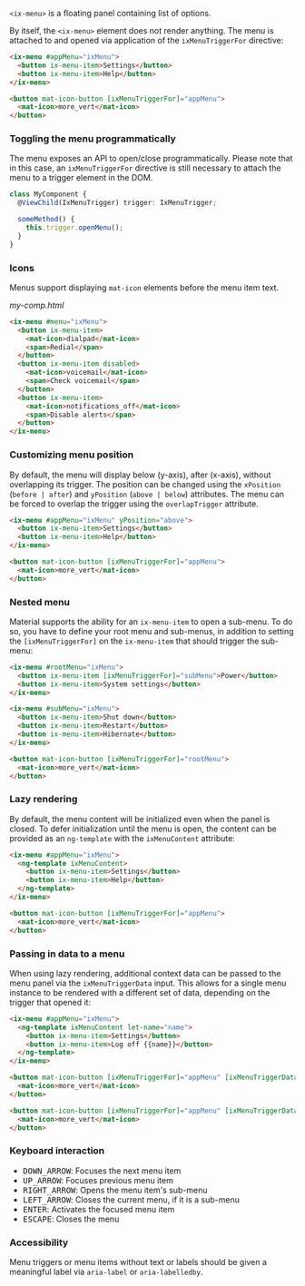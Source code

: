 `<ix-menu>` is a floating panel containing list of options.

<!-- example(menu-overview) -->

By itself, the `<ix-menu>` element does not render anything. The menu is attached to and opened
via application of the `ixMenuTriggerFor` directive:
```html
<ix-menu #appMenu="ixMenu">
  <button ix-menu-item>Settings</button>
  <button ix-menu-item>Help</button>
</ix-menu>

<button mat-icon-button [ixMenuTriggerFor]="appMenu">
  <mat-icon>more_vert</mat-icon>
</button>
```

### Toggling the menu programmatically
The menu exposes an API to open/close programmatically. Please note that in this case, an
`ixMenuTriggerFor` directive is still necessary to attach the menu to a trigger element in the DOM.

```ts
class MyComponent {
  @ViewChild(IxMenuTrigger) trigger: IxMenuTrigger;

  someMethod() {
    this.trigger.openMenu();
  }
}
```

### Icons
Menus support displaying `mat-icon` elements before the menu item text.

*my-comp.html*
```html
<ix-menu #menu="ixMenu">
  <button ix-menu-item>
    <mat-icon>dialpad</mat-icon>
    <span>Redial</span>
  </button>
  <button ix-menu-item disabled>
    <mat-icon>voicemail</mat-icon>
    <span>Check voicemail</span>
  </button>
  <button ix-menu-item>
    <mat-icon>notifications_off</mat-icon>
    <span>Disable alerts</span>
  </button>
</ix-menu>
```

### Customizing menu position

By default, the menu will display below (y-axis), after (x-axis), without overlapping
its trigger. The position can be changed using the `xPosition` (`before | after`) and `yPosition`
(`above | below`) attributes. The menu can be forced to overlap the trigger using the
`overlapTrigger` attribute.

```html
<ix-menu #appMenu="ixMenu" yPosition="above">
  <button ix-menu-item>Settings</button>
  <button ix-menu-item>Help</button>
</ix-menu>

<button mat-icon-button [ixMenuTriggerFor]="appMenu">
  <mat-icon>more_vert</mat-icon>
</button>
```

<!-- example(menu-position) -->

### Nested menu

Material supports the ability for an `ix-menu-item` to open a sub-menu. To do so, you have to define
your root menu and sub-menus, in addition to setting the `[ixMenuTriggerFor]` on the `ix-menu-item`
that should trigger the sub-menu:

```html
<ix-menu #rootMenu="ixMenu">
  <button ix-menu-item [ixMenuTriggerFor]="subMenu">Power</button>
  <button ix-menu-item>System settings</button>
</ix-menu>

<ix-menu #subMenu="ixMenu">
  <button ix-menu-item>Shut down</button>
  <button ix-menu-item>Restart</button>
  <button ix-menu-item>Hibernate</button>
</ix-menu>

<button mat-icon-button [ixMenuTriggerFor]="rootMenu">
  <mat-icon>more_vert</mat-icon>
</button>
```

<!-- example(nested-menu) -->

### Lazy rendering
By default, the menu content will be initialized even when the panel is closed. To defer
initialization until the menu is open, the content can be provided as an `ng-template`
with the `ixMenuContent` attribute:

```html
<ix-menu #appMenu="ixMenu">
  <ng-template ixMenuContent>
    <button ix-menu-item>Settings</button>
    <button ix-menu-item>Help</button>
  </ng-template>
</ix-menu>

<button mat-icon-button [ixMenuTriggerFor]="appMenu">
  <mat-icon>more_vert</mat-icon>
</button>
```

### Passing in data to a menu
When using lazy rendering, additional context data can be passed to the menu panel via
the `ixMenuTriggerData` input. This allows for a single menu instance to be rendered
with a different set of data, depending on the trigger that opened it:

```html
<ix-menu #appMenu="ixMenu">
  <ng-template ixMenuContent let-name="name">
    <button ix-menu-item>Settings</button>
    <button ix-menu-item>Log off {{name}}</button>
  </ng-template>
</ix-menu>

<button mat-icon-button [ixMenuTriggerFor]="appMenu" [ixMenuTriggerData]="{name: 'Sally'}">
  <mat-icon>more_vert</mat-icon>
</button>

<button mat-icon-button [ixMenuTriggerFor]="appMenu" [ixMenuTriggerData]="{name: 'Bob'}">
  <mat-icon>more_vert</mat-icon>
</button>
```

### Keyboard interaction
- <kbd>DOWN_ARROW</kbd>: Focuses the next menu item
- <kbd>UP_ARROW</kbd>: Focuses previous menu item
- <kbd>RIGHT_ARROW</kbd>: Opens the menu item's sub-menu
- <kbd>LEFT_ARROW</kbd>: Closes the current menu, if it is a sub-menu
- <kbd>ENTER</kbd>: Activates the focused menu item
- <kbd>ESCAPE</kbd>: Closes the menu

### Accessibility
Menu triggers or menu items without text or labels should be given a meaningful label via
`aria-label` or `aria-labelledby`.
